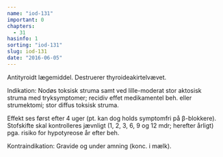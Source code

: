 ```yaml
---
name: "iod-131"
important: 0
chapters:
  - 31
hasinfo: 1
sorting: "iod-131"
slug: iod-131
date: "2016-06-05"
---
```


Antityroidt lægemiddel. Destruerer thyroideakirtelvævet.

Indikation: Nodøs toksisk struma samt ved lille-moderat stor aktosisk struma med
tryksymptomer; recidiv effet medikamentel beh. eller strumektomi; stor diffus
toksisk struma.

Effekt ses først efter 4 uger (pt. kan dog holds symptomfri på β-blokkere).
Stofskifte skal kontrolleres jævnligt (1, 2, 3, 6, 9 og 12 mdr; herefter årligt)
pga. risiko for hypotyreose år efter beh.

Kontraindikation: Gravide og under amning (konc. i mælk).
